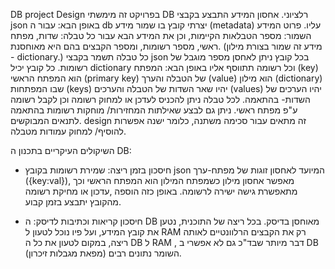 ﻿DB project Design
בפרויקט זה מימשתי DB רלציוני.
אחסון המידע התבצע בקבצי json באופן הבא:
עבור ה db יצרתי קובץ בו שמור מידע (metadata) עליו.
פרוט המידע השמור: 
מספר הטבלאות הקיימות, וכן את המידע הבא עבור כל טבלה:
שדות, מפתח ראשי, מספר רשומות, ומספר הקבצים בהם היא מאוחסנת.
(מידע זה שמור בצורת מילון - dictionary.)
כל טבלה תשמר בקבצי json בכל קובץ ניתן לאחסן מספר מוגבל של רשומות. כל קובץ יכיל dictionary וכל רשומה תתווסף אליו באופן הבא:
המפתח (key) הוא המפתח הראשי (primary key) של הטבלה והערך (value) הוא מילון 
(dictionary) שבו המפתחות (keys) יהיו שאר השדות של הטבלה והערכים (values) יהיו הערכים של השדות- בהתאמה.
לכל טבלה ניתן להכניס לעדכן או למחוק רשומה וכן לקבל רשומה ע"פ מפתח ראשי.
ניתן גם לבצע שאילתות המחזירות/ מוחקות רשומות בהתאמה לתנאים המבוקשים.
 design זה מתאים עבור סכימה משתנה, כלומר ישנה אפשרות להוסיף/ למחוק עמודות מטבלה.


השיקולים העיקריים בתכנון ה DB:


* חיסכון בזמן ריצה:
שמירת רשומות בקובץ json  המיועד לאחסון זוגות של מפתח-ערך ({key:val}), מאפשר אחסון   מילון כשמפתח המילון הוא המפתח הראשי וכך מתאפשרת גישה ישירה לרשומה. באופן כזה הוספה ,עדכון או מחיקת רשומה מהקובץ יתבצע בזמן קבוע.


* חיסכון קריאות וכתיבות לדיסק:
ה DB מאוחסן בדיסק. בכל ריצה של התוכנית, נטען את קובץ המידע, ועל פיו נוכל לטעון ל RAM  רק את הקבצים הרלוונטיים לאותה ריצה, במקום לטעון את כל ה DB  ל RAM , דבר מיותר שבד"כ גם לא אפשרי ב DB השומר נתונים רבים (מפאת מגבלות זיכרון).